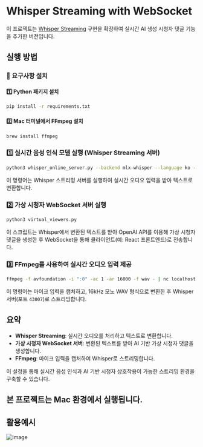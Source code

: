 # Whisper Streaming with WebSocket

이 프로젝트는 [Whisper Streaming](https://github.com/ufal/whisper_streaming) 구현을 확장하여 실시간 AI 생성 시청자 댓글 기능을 추가한 버전입니다.

## 실행 방법

### 📌 요구사항 설치
#### 1️⃣ **Python 패키지 설치**
```bash
pip install -r requirements.txt
```
#### 2️⃣ **Mac 터미널에서 FFmpeg 설치**
```bash
brew install ffmpeg
```

### 1️⃣ 실시간 음성 인식 모델 실행 (Whisper Streaming 서버)
```bash
python3 whisper_online_server.py --backend mlx-whisper --language ko --vac --model small
```
이 명령어는 Whisper 스트리밍 서버를 실행하여 실시간 오디오 입력을 받아 텍스트로 변환합니다.

### 2️⃣ 가상 시청자 WebSocket 서버 실행
```bash
python3 virtual_viewers.py
```
이 스크립트는 Whisper에서 변환된 텍스트를 받아 OpenAI API를 이용해 가상 시청자 댓글을 생성한 후 WebSocket을 통해 클라이언트(예: React 프론트엔드)로 전송합니다.

### 3️⃣ FFmpeg를 사용하여 실시간 오디오 입력 제공
```bash
ffmpeg -f avfoundation -i ":0" -ac 1 -ar 16000 -f wav - | nc localhost 43007
```
이 명령어는 마이크 입력을 캡처하고, 16kHz 모노 WAV 형식으로 변환한 후 Whisper 서버(포트 `43007`)로 스트리밍합니다.

## 요약

- **Whisper Streaming**: 실시간 오디오를 처리하고 텍스트로 변환합니다.
- **가상 시청자 WebSocket 서버**: 변환된 텍스트를 받아 AI 기반 가상 시청자 댓글을 생성합니다.
- **FFmpeg**: 마이크 입력을 캡처하여 Whisper로 스트리밍합니다.

이 설정을 통해 실시간 음성 인식과 AI 기반 시청자 상호작용이 가능한 스트리밍 환경을 구축할 수 있습니다.

##  본 프로젝트는 Mac 환경에서 실행됩니다.


## 활용예시

![image](https://github.com/user-attachments/assets/bd6e8f2c-1144-42e3-95dc-1b83ab1976de)




